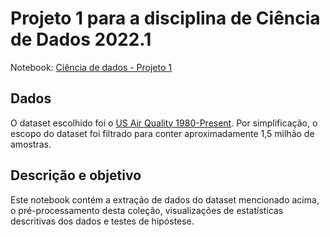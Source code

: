 # Projeto 1 para a disciplina de Ciência de Dados 2022.1

Notebook: [Ciência de dados - Projeto 1](https://colab.research.google.com/drive/1KKWmshS_jF0ASnR1pdUFZI78KkiuOwA-?usp=sharing) <br>

## Dados
O dataset escolhido foi o [US Air Quality 1980-Present](https://www.kaggle.com/datasets/calebreigada/us-air-quality-1980present). Por simplificação, o escopo do dataset foi filtrado para conter aproximadamente 1,5 milhão de amostras.

## Descrição e objetivo
Este notebook contém a extração de dados do dataset mencionado acima, o pré-processamento desta coleção, visualizações de estatísticas descritivas dos dados e testes de hipóstese.  

